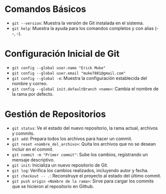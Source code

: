 # Comandos Básicos

- `git --version`: Muestra la versión de Git instalada en el sistema.
- `git help`: Muestra la ayuda para los comandos completos y con alias (--, -).

# Configuración Inicial de Git

- `git config --global user.name "Erick Muke"`
- `git config --global user.email "muke7881@gmail.com"`
- `git config --global -e`: Muestra la configuración establecida del nombre y correo.
- `git config --global init.defaultBranch <name>`: Cambia el nombre de la rama por defecto.

# Gestión de Repositorios

- `git status`: Ve el estado del nuevo repositorio, la rama actual, archivos y commits.
- `git add`: Prepara todos los archivos para hacer un commit.
- `git reset <nombre_del_archivo>`: Quita los archivos que no se desean incluir en el commit.
- `git commit -m "Primer commit"`: Sube los cambios, registrando un mensaje descriptivo.
- `git init`: Inicializa un nuevo repositorio de Git.
- `git log`: Verifica los cambios realizados, incluyendo autor y fecha.
- `git checkout -- .`: Reconstruye el proyecto al estado del último commit.
- `git push origin <Nombre de la rama>`: Sirve para cargar los commits que se hicieron al repositorio en Github.
